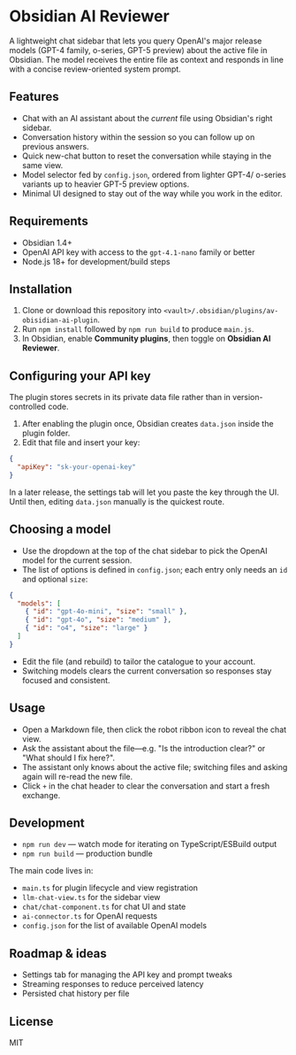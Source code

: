 # Obsidian AI Reviewer

A lightweight chat sidebar that lets you query OpenAI's major release models (GPT-4 family, o-series, GPT-5 preview) about the active file in Obsidian. The model receives the entire file as context and responds in line with a concise review-oriented system prompt.

## Features
- Chat with an AI assistant about the *current* file using Obsidian's right sidebar.
- Conversation history within the session so you can follow up on previous answers.
- Quick new-chat button to reset the conversation while staying in the same view.
- Model selector fed by `config.json`, ordered from lighter GPT-4/ o-series variants up to heavier GPT-5 preview options.
- Minimal UI designed to stay out of the way while you work in the editor.

## Requirements
- Obsidian 1.4+
- OpenAI API key with access to the `gpt-4.1-nano` family or better
- Node.js 18+ for development/build steps

## Installation
1. Clone or download this repository into `<vault>/.obsidian/plugins/av-obisidian-ai-plugin`.
2. Run `npm install` followed by `npm run build` to produce `main.js`.
3. In Obsidian, enable **Community plugins**, then toggle on **Obsidian AI Reviewer**.

## Configuring your API key
The plugin stores secrets in its private data file rather than in version-controlled code.

1. After enabling the plugin once, Obsidian creates `data.json` inside the plugin folder.
2. Edit that file and insert your key:

```json
{
  "apiKey": "sk-your-openai-key"
}
```

In a later release, the settings tab will let you paste the key through the UI. Until then, editing `data.json` manually is the quickest route.

## Choosing a model
- Use the dropdown at the top of the chat sidebar to pick the OpenAI model for the current session.
- The list of options is defined in `config.json`; each entry only needs an `id` and optional `size`:

```json
{
  "models": [
    { "id": "gpt-4o-mini", "size": "small" },
    { "id": "gpt-4o", "size": "medium" },
    { "id": "o4", "size": "large" }
  ]
}
```

- Edit the file (and rebuild) to tailor the catalogue to your account.
- Switching models clears the current conversation so responses stay focused and consistent.

## Usage
- Open a Markdown file, then click the robot ribbon icon to reveal the chat view.
- Ask the assistant about the file—e.g. "Is the introduction clear?" or "What should I fix here?".
- The assistant only knows about the active file; switching files and asking again will re-read the new file.
- Click `+` in the chat header to clear the conversation and start a fresh exchange.

## Development
- `npm run dev` — watch mode for iterating on TypeScript/ESBuild output
- `npm run build` — production bundle

The main code lives in:
- `main.ts` for plugin lifecycle and view registration
- `llm-chat-view.ts` for the sidebar view
- `chat/chat-component.ts` for chat UI and state
- `ai-connector.ts` for OpenAI requests
- `config.json` for the list of available OpenAI models

## Roadmap & ideas
- Settings tab for managing the API key and prompt tweaks
- Streaming responses to reduce perceived latency
- Persisted chat history per file

## License
MIT
